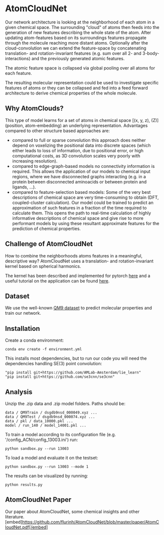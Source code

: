 # AtomCloudNet

Our network architecture is looking at the neighborhood of each atom in a given chemical space. The surrounding "cloud" of atoms then feeds into the generation of new features describing the whole state of the atom.
After updating atom-features based on its surroundings features propagate through the molecule reaching more distant atoms. Optionally after the cloud-convolution we can extend the feature-space by concatenating translation- and rotation-invariant features (e.g. sum over all 2- and 3-body-interactions) and the previously generated atomic features.

The atomic feature space is collapsed via global pooling over all atoms for each feature.

The resulting molecular representation could be used to investigate specific features of atoms or they
can be collapsed and fed into a feed forward architecture to derive chemical properties of the whole molecule.


## Why AtomClouds?

This type of model learns for a set of atoms in chemical space [(x, y, z), (Z)] (position, atom-embedding) an underlying 
representation. Advantages compared to other structure based approaches are:
- compared to full or sparse convolution this approach does neither depend on voxelizing the positional data into discrete spaces 
(which either leads to loss of information, due to positional error, or high computational costs, as 3D convolution scales very 
poorly with increasing resolution).
- compared to edge-graph-based models no connectivity information is required. This allows the application of our models to chemical input regions,
where we have disconnected graphs interacting (e.g. in a protein between disconnected aminoacids or between
protein and ligands, ...).
- compared to feature-selection based models: Some of the very best descriptions of chemical space are very time-consuming 
to obtain (DFT, coupled-cluster calculation). Our model could be trained to predict an approximation of such 
features in a fraction of the time required to calculate them.
This opens the path to real-time calculation of highly informative descriptions of chemical space and give rise 
to more performant models by using these resultant approximate features for the prediction of chemical properties.

## Challenge of AtomCloudNet

How to combine the neighborhoods atoms features in a meaningful, descriptive way?
AtomCloudNet uses a translation- and rotation-invariant kernel based on spherical harmonics.

The kernel has been described and implemented for pytorch [here](https://github.com/mariogeiger/se3cnn) and a useful tutorial
on the application can be found [here](https://blondegeek.github.io/e3nn_tutorial/).


## Dataset

We use the well-known [QM9 dataset](http://quantum-machine.org/datasets) to predict molecular properties and train our network.

## Installation

Create a conda environment: 
```
conda env create -f environment.yml
```
This installs most dependencies, but to run our code you will need the dependencies handling SE(3) point convolution:
```
"pip install git+https://github.com/AMLab-Amsterdam/lie_learn"
"pip install git+https://github.com/se3cnn/se3cnn"
```


## Analysis

Unzip the .zip data and .zip model folders.
Paths should be:

```
data / QM9Train / dsgdb9nsd_000049.xyz ...
data / QM9Test / dsgdb9nsd_000074.xyz ...
data / pkl / data_10000.pkl ...
model / run_140 / model_14001.pkl ...
```
To train a model according to its configuration file (e.g. '/config_ACN/config_13003.ini') run:
```
python sandbox.py --run 13003
```
To load a model and evaluate it on the testset:
```
python sandbox.py --run 13003 --mode 1
```
The results can be visualized by running:
```
python results.py
```


## AtomCloudNet Paper

Our paper about AtomCloudNet, some chemical insights and other literature.
[embed]https://github.com/flurinh/AtomCloudNet/blob/master/paper/AtomCloudNet.pdf[/embed]



